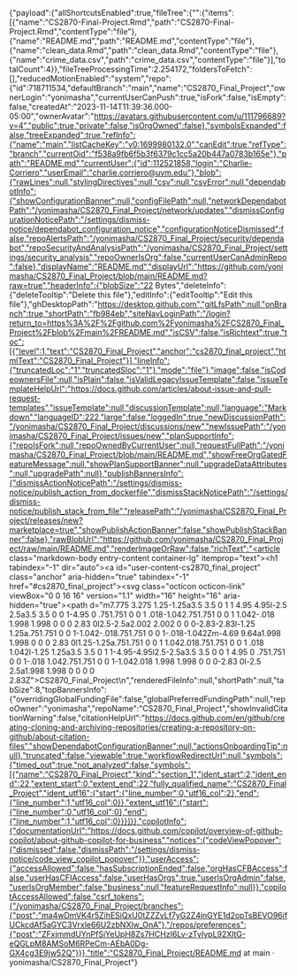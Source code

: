 {"payload":{"allShortcutsEnabled":true,"fileTree":{"":{"items":[{"name":"CS2870-Final-Project.Rmd","path":"CS2870-Final-Project.Rmd","contentType":"file"},{"name":"README.md","path":"README.md","contentType":"file"},{"name":"clean_data.Rmd","path":"clean_data.Rmd","contentType":"file"},{"name":"crime_data.csv","path":"crime_data.csv","contentType":"file"}],"totalCount":4}},"fileTreeProcessingTime":2.254172,"foldersToFetch":[],"reducedMotionEnabled":"system","repo":{"id":718711534,"defaultBranch":"main","name":"CS2870_Final_Project","ownerLogin":"yonimasha","currentUserCanPush":true,"isFork":false,"isEmpty":false,"createdAt":"2023-11-14T11:39:36.000-05:00","ownerAvatar":"https://avatars.githubusercontent.com/u/111796689?v=4","public":true,"private":false,"isOrgOwned":false},"symbolsExpanded":false,"treeExpanded":true,"refInfo":{"name":"main","listCacheKey":"v0:1699980132.0","canEdit":true,"refType":"branch","currentOid":"f538a9fb6f5b3f6379c1cc5a20b447a0783b165e"},"path":"README.md","currentUser":{"id":112521858,"login":"Charlie-Corriero","userEmail":"charlie.corriero@uvm.edu"},"blob":{"rawLines":null,"stylingDirectives":null,"csv":null,"csvError":null,"dependabotInfo":{"showConfigurationBanner":null,"configFilePath":null,"networkDependabotPath":"/yonimasha/CS2870_Final_Project/network/updates","dismissConfigurationNoticePath":"/settings/dismiss-notice/dependabot_configuration_notice","configurationNoticeDismissed":false,"repoAlertsPath":"/yonimasha/CS2870_Final_Project/security/dependabot","repoSecurityAndAnalysisPath":"/yonimasha/CS2870_Final_Project/settings/security_analysis","repoOwnerIsOrg":false,"currentUserCanAdminRepo":false},"displayName":"README.md","displayUrl":"https://github.com/yonimasha/CS2870_Final_Project/blob/main/README.md?raw=true","headerInfo":{"blobSize":"22 Bytes","deleteInfo":{"deleteTooltip":"Delete this file"},"editInfo":{"editTooltip":"Edit this file"},"ghDesktopPath":"https://desktop.github.com","gitLfsPath":null,"onBranch":true,"shortPath":"fb984eb","siteNavLoginPath":"/login?return_to=https%3A%2F%2Fgithub.com%2Fyonimasha%2FCS2870_Final_Project%2Fblob%2Fmain%2FREADME.md","isCSV":false,"isRichtext":true,"toc":[{"level":1,"text":"CS2870_Final_Project","anchor":"cs2870_final_project","htmlText":"CS2870_Final_Project"}],"lineInfo":{"truncatedLoc":"1","truncatedSloc":"1"},"mode":"file"},"image":false,"isCodeownersFile":null,"isPlain":false,"isValidLegacyIssueTemplate":false,"issueTemplateHelpUrl":"https://docs.github.com/articles/about-issue-and-pull-request-templates","issueTemplate":null,"discussionTemplate":null,"language":"Markdown","languageID":222,"large":false,"loggedIn":true,"newDiscussionPath":"/yonimasha/CS2870_Final_Project/discussions/new","newIssuePath":"/yonimasha/CS2870_Final_Project/issues/new","planSupportInfo":{"repoIsFork":null,"repoOwnedByCurrentUser":null,"requestFullPath":"/yonimasha/CS2870_Final_Project/blob/main/README.md","showFreeOrgGatedFeatureMessage":null,"showPlanSupportBanner":null,"upgradeDataAttributes":null,"upgradePath":null},"publishBannersInfo":{"dismissActionNoticePath":"/settings/dismiss-notice/publish_action_from_dockerfile","dismissStackNoticePath":"/settings/dismiss-notice/publish_stack_from_file","releasePath":"/yonimasha/CS2870_Final_Project/releases/new?marketplace=true","showPublishActionBanner":false,"showPublishStackBanner":false},"rawBlobUrl":"https://github.com/yonimasha/CS2870_Final_Project/raw/main/README.md","renderImageOrRaw":false,"richText":"<article class=\"markdown-body entry-content container-lg\" itemprop=\"text\"><h1 tabindex=\"-1\" dir=\"auto\"><a id=\"user-content-cs2870_final_project\" class=\"anchor\" aria-hidden=\"true\" tabindex=\"-1\" href=\"#cs2870_final_project\"><svg class=\"octicon octicon-link\" viewBox=\"0 0 16 16\" version=\"1.1\" width=\"16\" height=\"16\" aria-hidden=\"true\"><path d=\"m7.775 3.275 1.25-1.25a3.5 3.5 0 1 1 4.95 4.95l-2.5 2.5a3.5 3.5 0 0 1-4.95 0 .751.751 0 0 1 .018-1.042.751.751 0 0 1 1.042-.018 1.998 1.998 0 0 0 2.83 0l2.5-2.5a2.002 2.002 0 0 0-2.83-2.83l-1.25 1.25a.751.751 0 0 1-1.042-.018.751.751 0 0 1-.018-1.042Zm-4.69 9.64a1.998 1.998 0 0 0 2.83 0l1.25-1.25a.751.751 0 0 1 1.042.018.751.751 0 0 1 .018 1.042l-1.25 1.25a3.5 3.5 0 1 1-4.95-4.95l2.5-2.5a3.5 3.5 0 0 1 4.95 0 .751.751 0 0 1-.018 1.042.751.751 0 0 1-1.042.018 1.998 1.998 0 0 0-2.83 0l-2.5 2.5a1.998 1.998 0 0 0 0 2.83Z\"></path></svg></a>CS2870_Final_Project</h1>\n</article>","renderedFileInfo":null,"shortPath":null,"tabSize":8,"topBannersInfo":{"overridingGlobalFundingFile":false,"globalPreferredFundingPath":null,"repoOwner":"yonimasha","repoName":"CS2870_Final_Project","showInvalidCitationWarning":false,"citationHelpUrl":"https://docs.github.com/en/github/creating-cloning-and-archiving-repositories/creating-a-repository-on-github/about-citation-files","showDependabotConfigurationBanner":null,"actionsOnboardingTip":null},"truncated":false,"viewable":true,"workflowRedirectUrl":null,"symbols":{"timed_out":true,"not_analyzed":false,"symbols":[{"name":"CS2870_Final_Project","kind":"section_1","ident_start":2,"ident_end":22,"extent_start":0,"extent_end":22,"fully_qualified_name":"CS2870_Final_Project","ident_utf16":{"start":{"line_number":0,"utf16_col":2},"end":{"line_number":1,"utf16_col":0}},"extent_utf16":{"start":{"line_number":0,"utf16_col":0},"end":{"line_number":1,"utf16_col":0}}}]}},"copilotInfo":{"documentationUrl":"https://docs.github.com/copilot/overview-of-github-copilot/about-github-copilot-for-business","notices":{"codeViewPopover":{"dismissed":false,"dismissPath":"/settings/dismiss-notice/code_view_copilot_popover"}},"userAccess":{"accessAllowed":false,"hasSubscriptionEnded":false,"orgHasCFBAccess":false,"userHasCFIAccess":false,"userHasOrgs":true,"userIsOrgAdmin":false,"userIsOrgMember":false,"business":null,"featureRequestInfo":null}},"copilotAccessAllowed":false,"csrf_tokens":{"/yonimasha/CS2870_Final_Project/branches":{"post":"ma4wDmVK4r5ZihESiQxU0tZZZvLf7yG2Z4jnGYE1d2opTsBEVO96ifUCkcdAf5aGYC3Vrxle66U2zbNXlw_OnA"},"/repos/preferences":{"post":"ZFxjmmdUYnPfSiYeUpH8Zs7HCHzI6Lv-zTyIypL92XltG-eQGLpM8AMSoM6RPeCm-AEbA0Dg-GX4cg3E9jw52Q"}}},"title":"CS2870_Final_Project/README.md at main · yonimasha/CS2870_Final_Project"}